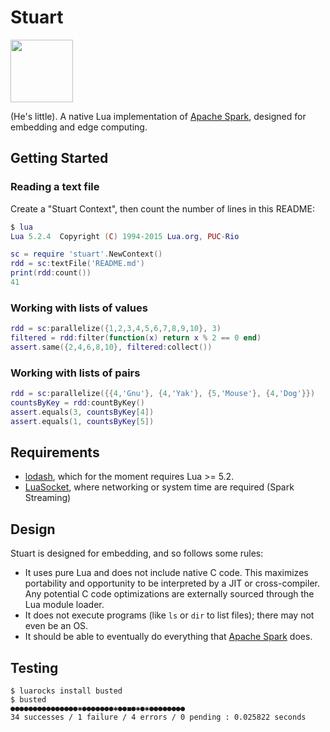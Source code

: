 # Stuart

<img src="http://downloadicons.net/sites/default/files/mouse-icon-86497.png" width="100">

(He's little). A native Lua implementation of [Apache Spark](https://spark.apache.org), designed for embedding and edge computing.

## Getting Started

### Reading a text file

Create a "Stuart Context", then count the number of lines in this README:

```lua
$ lua
Lua 5.2.4  Copyright (C) 1994-2015 Lua.org, PUC-Rio

sc = require 'stuart'.NewContext() 
rdd = sc:textFile('README.md')
print(rdd:count())
41
```

### Working with lists of values

```lua
rdd = sc:parallelize({1,2,3,4,5,6,7,8,9,10}, 3)
filtered = rdd:filter(function(x) return x % 2 == 0 end)
assert.same({2,4,6,8,10}, filtered:collect())
```

### Working with lists of pairs

```lua
rdd = sc:parallelize({{4,'Gnu'}, {4,'Yak'}, {5,'Mouse'}, {4,'Dog'}})
countsByKey = rdd:countByKey()
assert.equals(3, countsByKey[4])
assert.equals(1, countsByKey[5])
```

## Requirements

* [lodash](https://luarocks.org/modules/axmat/lodash), which for the moment requires Lua >= 5.2.
* [LuaSocket](https://luarocks.org/modules/luarocks/luasocket), where networking or system time are required (Spark Streaming)

## Design

Stuart is designed for embedding, and so follows some rules:

* It uses pure Lua and does not include native C code. This maximizes portability and opportunity to be interpreted by a JIT or cross-compiler. Any potential C code optimizations are externally sourced through the Lua module loader.
* It does not execute programs (like `ls` or `dir` to list files); there may not even be an OS.
* It should be able to eventually do everything that [Apache Spark](https://spark.apache.org) does.

## Testing

```
$ luarocks install busted
$ busted
●●●●●●●●●●●●●●●✱●●●●●●●✱●●◼●✱●✱●●●●●●●●
34 successes / 1 failure / 4 errors / 0 pending : 0.025822 seconds
```
